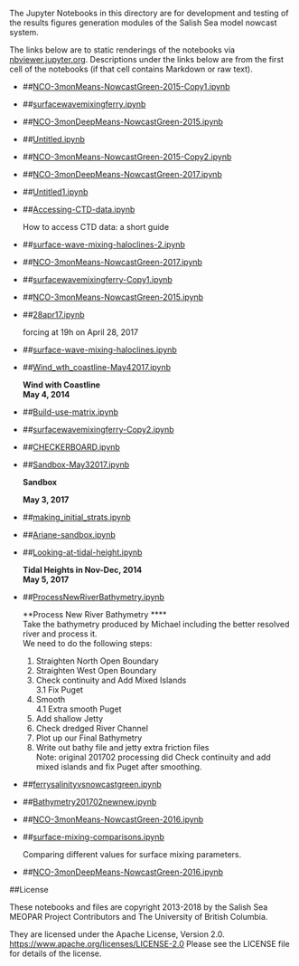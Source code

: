 The Jupyter Notebooks in this directory are for development and testing of
the results figures generation modules of the Salish Sea model nowcast system.

The links below are to static renderings of the notebooks via
[nbviewer.jupyter.org](https://nbviewer.jupyter.org/).
Descriptions under the links below are from the first cell of the notebooks
(if that cell contains Markdown or raw text).

* ##[NCO-3monMeans-NowcastGreen-2015-Copy1.ipynb](https://nbviewer.jupyter.org/urls/bitbucket.org/salishsea/analysis-vicky/raw/tip/notebooks/NCO-3monMeans-NowcastGreen-2015-Copy1.ipynb)  
    
* ##[surfacewavemixingferry.ipynb](https://nbviewer.jupyter.org/urls/bitbucket.org/salishsea/analysis-vicky/raw/tip/notebooks/surfacewavemixingferry.ipynb)  
    
* ##[NCO-3monDeepMeans-NowcastGreen-2015.ipynb](https://nbviewer.jupyter.org/urls/bitbucket.org/salishsea/analysis-vicky/raw/tip/notebooks/NCO-3monDeepMeans-NowcastGreen-2015.ipynb)  
    
* ##[Untitled.ipynb](https://nbviewer.jupyter.org/urls/bitbucket.org/salishsea/analysis-vicky/raw/tip/notebooks/Untitled.ipynb)  
    
* ##[NCO-3monMeans-NowcastGreen-2015-Copy2.ipynb](https://nbviewer.jupyter.org/urls/bitbucket.org/salishsea/analysis-vicky/raw/tip/notebooks/NCO-3monMeans-NowcastGreen-2015-Copy2.ipynb)  
    
* ##[NCO-3monDeepMeans-NowcastGreen-2017.ipynb](https://nbviewer.jupyter.org/urls/bitbucket.org/salishsea/analysis-vicky/raw/tip/notebooks/NCO-3monDeepMeans-NowcastGreen-2017.ipynb)  
    
* ##[Untitled1.ipynb](https://nbviewer.jupyter.org/urls/bitbucket.org/salishsea/analysis-vicky/raw/tip/notebooks/Untitled1.ipynb)  
    
* ##[Accessing-CTD-data.ipynb](https://nbviewer.jupyter.org/urls/bitbucket.org/salishsea/analysis-vicky/raw/tip/notebooks/Accessing-CTD-data.ipynb)  
    
    How to access CTD data: a short guide  

* ##[surface-wave-mixing-haloclines-2.ipynb](https://nbviewer.jupyter.org/urls/bitbucket.org/salishsea/analysis-vicky/raw/tip/notebooks/surface-wave-mixing-haloclines-2.ipynb)  
    
* ##[NCO-3monMeans-NowcastGreen-2017.ipynb](https://nbviewer.jupyter.org/urls/bitbucket.org/salishsea/analysis-vicky/raw/tip/notebooks/NCO-3monMeans-NowcastGreen-2017.ipynb)  
    
* ##[surfacewavemixingferry-Copy1.ipynb](https://nbviewer.jupyter.org/urls/bitbucket.org/salishsea/analysis-vicky/raw/tip/notebooks/surfacewavemixingferry-Copy1.ipynb)  
    
* ##[NCO-3monMeans-NowcastGreen-2015.ipynb](https://nbviewer.jupyter.org/urls/bitbucket.org/salishsea/analysis-vicky/raw/tip/notebooks/NCO-3monMeans-NowcastGreen-2015.ipynb)  
    
* ##[28apr17.ipynb](https://nbviewer.jupyter.org/urls/bitbucket.org/salishsea/analysis-vicky/raw/tip/notebooks/28apr17.ipynb)  
    
    forcing at 19h on April 28, 2017  

* ##[surface-wave-mixing-haloclines.ipynb](https://nbviewer.jupyter.org/urls/bitbucket.org/salishsea/analysis-vicky/raw/tip/notebooks/surface-wave-mixing-haloclines.ipynb)  
    
* ##[Wind_wth_coastline-May42017.ipynb](https://nbviewer.jupyter.org/urls/bitbucket.org/salishsea/analysis-vicky/raw/tip/notebooks/Wind_wth_coastline-May42017.ipynb)  
    
    **Wind with Coastline**  
    **May 4, 2014**  

* ##[Build-use-matrix.ipynb](https://nbviewer.jupyter.org/urls/bitbucket.org/salishsea/analysis-vicky/raw/tip/notebooks/Build-use-matrix.ipynb)  
    
* ##[surfacewavemixingferry-Copy2.ipynb](https://nbviewer.jupyter.org/urls/bitbucket.org/salishsea/analysis-vicky/raw/tip/notebooks/surfacewavemixingferry-Copy2.ipynb)  
    
* ##[CHECKERBOARD.ipynb](https://nbviewer.jupyter.org/urls/bitbucket.org/salishsea/analysis-vicky/raw/tip/notebooks/CHECKERBOARD.ipynb)  
    
* ##[Sandbox-May32017.ipynb](https://nbviewer.jupyter.org/urls/bitbucket.org/salishsea/analysis-vicky/raw/tip/notebooks/Sandbox-May32017.ipynb)  
    
    **Sandbox**  
      
    **May 3, 2017**  
      


* ##[making_initial_strats.ipynb](https://nbviewer.jupyter.org/urls/bitbucket.org/salishsea/analysis-vicky/raw/tip/notebooks/making_initial_strats.ipynb)  
    
* ##[Ariane-sandbox.ipynb](https://nbviewer.jupyter.org/urls/bitbucket.org/salishsea/analysis-vicky/raw/tip/notebooks/Ariane-sandbox.ipynb)  
    
* ##[Looking-at-tidal-height.ipynb](https://nbviewer.jupyter.org/urls/bitbucket.org/salishsea/analysis-vicky/raw/tip/notebooks/Looking-at-tidal-height.ipynb)  
    
    **Tidal Heights in Nov-Dec, 2014**  
    **May 5, 2017**  

* ##[ProcessNewRiverBathymetry.ipynb](https://nbviewer.jupyter.org/urls/bitbucket.org/salishsea/analysis-vicky/raw/tip/notebooks/ProcessNewRiverBathymetry.ipynb)  
    
    **Process New River Bathymetry ****  
    Take the bathymetry produced by Michael including the better resolved river and process it.  
    We need to do the following steps:  
    1. Straighten North Open Boundary  
    2. Straighten West Open Boundary  
    3. Check continuity and Add Mixed Islands  
    3.1 Fix Puget  
    4. Smooth  
    4.1 Extra smooth Puget  
    5. Add shallow Jetty  
    6. Check dredged River Channel  
    7. Plot up our Final Bathymetry  
    8. Write out bathy file and jetty extra friction files  
    Note: original 201702 processing did Check continuity and add mixed islands and fix Puget after smoothing.  

* ##[ferrysalinityvsnowcastgreen.ipynb](https://nbviewer.jupyter.org/urls/bitbucket.org/salishsea/analysis-vicky/raw/tip/notebooks/ferrysalinityvsnowcastgreen.ipynb)  
    
* ##[Bathymetry201702newnew.ipynb](https://nbviewer.jupyter.org/urls/bitbucket.org/salishsea/analysis-vicky/raw/tip/notebooks/Bathymetry201702newnew.ipynb)  
    
* ##[NCO-3monMeans-NowcastGreen-2016.ipynb](https://nbviewer.jupyter.org/urls/bitbucket.org/salishsea/analysis-vicky/raw/tip/notebooks/NCO-3monMeans-NowcastGreen-2016.ipynb)  
    
* ##[surface-mixing-comparisons.ipynb](https://nbviewer.jupyter.org/urls/bitbucket.org/salishsea/analysis-vicky/raw/tip/notebooks/surface-mixing-comparisons.ipynb)  
    
    Comparing different values for surface mixing parameters.   

* ##[NCO-3monDeepMeans-NowcastGreen-2016.ipynb](https://nbviewer.jupyter.org/urls/bitbucket.org/salishsea/analysis-vicky/raw/tip/notebooks/NCO-3monDeepMeans-NowcastGreen-2016.ipynb)  
    

##License

These notebooks and files are copyright 2013-2018
by the Salish Sea MEOPAR Project Contributors
and The University of British Columbia.

They are licensed under the Apache License, Version 2.0.
https://www.apache.org/licenses/LICENSE-2.0
Please see the LICENSE file for details of the license.
